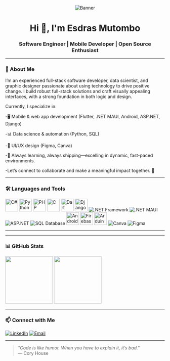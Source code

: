 <!-- Header Image -->
<p align="center">
  <img src="https://your-banner-url.com/banner.png" alt="Banner" />
</p>

<h1 align="center">Hi 👋, I'm Esdras Mutombo</h1>
<h3 align="center">Software Engineer | Mobile Developer | Open Source Enthusiast</h3>

---

### 🚀 About Me

I’m an experienced full-stack software developer, data scientist, and graphic designer passionate about using technology to drive positive change. I build robust full-stack solutions and craft visually appealing interfaces, with a strong foundation in both logic and design.

Currently, I specialize in:

-🖥️ Mobile & web app development (Flutter, .NET MAUI, Android, ASP.NET, Django)

-📊 Data science & automation (Python, SQL)

-🎨 UI/UX design (Figma, Canva)

-🧠 Always learning, always shipping—excelling in dynamic, fast-paced environments.

-Let’s connect to collaborate and make a meaningful impact together. 🤝

---

### 🛠️ Languages and Tools

<p align="left"> <!-- Development Languages --> 
  <img src="https://cdn.jsdelivr.net/gh/devicons/devicon/icons/csharp/csharp-original.svg" title="C#" width="40"/> 
  <img src="https://cdn.jsdelivr.net/gh/devicons/devicon/icons/python/python-original.svg" title="Python" width="40"/> 
  <img src="https://cdn.jsdelivr.net/gh/devicons/devicon/icons/php/php-original.svg" title="PHP" width="40"/> 
  <img src="https://cdn.jsdelivr.net/gh/devicons/devicon/icons/c/c-original.svg" title="C" width="40"/> 
  <img src="https://cdn.jsdelivr.net/gh/devicons/devicon/icons/dart/dart-original.svg" title="Dart" width="40"/> <!-- Frameworks -->
  <img src="https://cdn.jsdelivr.net/gh/devicons/devicon/icons/django/django-plain.svg" title="Django" width="40"/> 
  <img src="https://img.shields.io/badge/.NET_Framework-5C2D91?style=flat-square&logo=.net&logoColor=white" title=".NET Framework"/> 
  <img src="https://img.shields.io/badge/.NET_MAUI-512BD4?style=flat-square&logo=dotnet&logoColor=white" title=".NET MAUI"/> 
  <img src="https://img.shields.io/badge/ASP.NET-512BD4?style=flat-square&logo=dotnet&logoColor=white" title="ASP.NET"/> <!-- Databases --> 
  <img src="https://img.shields.io/badge/SQL-003B57?style=flat-square&logo=postgresql&logoColor=white" title="SQL Database"/> <!-- Mobile & Firebase --> 
  <img src="https://cdn.jsdelivr.net/gh/devicons/devicon/icons/android/android-original.svg" title="Android" width="40"/> 
  <img src="https://cdn.jsdelivr.net/gh/devicons/devicon/icons/firebase/firebase-plain.svg" title="Firebase" width="40"/> <!-- Arduino --> 
  <img src="https://cdn.jsdelivr.net/gh/devicons/devicon/icons/arduino/arduino-original.svg" title="Arduino" width="40"/> <!-- Design Tools --> 
  <img src="https://img.shields.io/badge/Canva-00C4CC?style=flat-square&logo=canva&logoColor=white" title="Canva"/> 
  <img src="https://img.shields.io/badge/Figma-F24E1E?style=flat-square&logo=figma&logoColor=white" title="Figma"/> 
</p>

---


---

### 📊 GitHub Stats

<p align="left">
  <img src="https://github-readme-stats.vercel.app/api?username=esdrasmutombo&show_icons=true&theme=default" height="150"/>
  <img src="https://github-readme-streak-stats.herokuapp.com/?user=esdrasmutombo&theme=default" height="150"/>
</p>

---

### 📫 Connect with Me

[![LinkedIn](https://img.shields.io/badge/LinkedIn-0077B5?style=flat-square&logo=linkedin&logoColor=white)](https://www.linkedin.com/in/mutombo-mupompa/)
[![Email](https://img.shields.io/badge/Email-D14836?style=flat-square&logo=gmail&logoColor=white)](esdrasmutombo.m@gmail.com)

---

> *"Code is like humor. When you have to explain it, it’s bad."*  
> — Cory House
